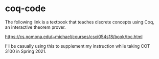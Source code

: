 # coq-code
The following link is a textbook that teaches discrete concepts using Coq, an interactive theorem prover.

https://cs.pomona.edu/~michael/courses/csci054s18/book/toc.html

I'll be casually using this to supplement my instruction while taking COT 3100 in Spring 2021.

